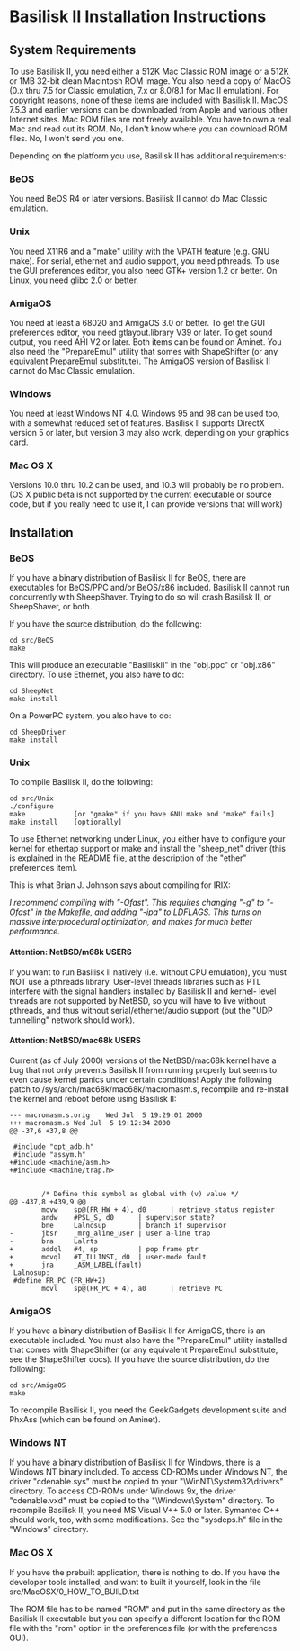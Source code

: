 # Basilisk II Installation Instructions

## System Requirements

To use Basilisk II, you need either a 512K Mac Classic ROM image or a 512K or 1MB 32-bit clean Macintosh ROM image. You also need a copy of MacOS (0.x thru 7.5 for Classic emulation, 7.x or 8.0/8.1 for Mac II emulation). For copyright reasons, none of these items are included with Basilisk II. MacOS 7.5.3 and earlier versions can be downloaded from Apple and various other Internet sites. Mac ROM files are not freely available. You have to own a real Mac and read out its ROM. No, I don't know where you can download ROM files. No, I won't send you one.

Depending on the platform you use, Basilisk II has additional requirements:

### BeOS

You need BeOS R4 or later versions. Basilisk II cannot do Mac Classic emulation.

### Unix

You need X11R6 and a "make" utility with the VPATH feature (e.g. GNU make). For serial, ethernet and audio support, you need pthreads. To use the GUI preferences editor, you also need GTK+ version 1.2 or better. On Linux, you need glibc 2.0 or better.

### AmigaOS

You need at least a 68020 and AmigaOS 3.0 or better. To get the GUI preferences editor, you need gtlayout.library V39 or later. To get sound output, you need AHI V2 or later. Both items can be found on Aminet. You also need the "PrepareEmul" utility that somes with ShapeShifter (or any equivalent PrepareEmul substitute). The AmigaOS version of Basilisk II cannot do Mac Classic emulation.

### Windows

You need at least Windows NT 4.0. Windows 95 and 98 can be used too, with a somewhat reduced set of features. Basilisk II supports DirectX version 5 or later, but version 3 may also work, depending on your graphics card.

### Mac OS X

Versions 10.0 thru 10.2 can be used, and 10.3 will probably be no problem. (OS X public beta is not supported by the current executable or source code, but if you really need to use it, I can provide versions that will work)

## Installation

### BeOS

If you have a binary distribution of Basilisk II for BeOS, there are executables for BeOS/PPC and/or BeOS/x86 included. Basilisk II cannot run concurrently with SheepShaver. Trying to do so will crash Basilisk II, or SheepShaver, or both.

If you have the source distribution, do the following:

```
cd src/BeOS
make
```

This will produce an executable "BasiliskII" in the "obj.ppc" or "obj.x86" directory. To use Ethernet, you also have to do:

```
cd SheepNet
make install
```

On a PowerPC system, you also have to do:

```
cd SheepDriver
make install
```

### Unix

To compile Basilisk II, do the following:

```
cd src/Unix
./configure
make            [or "gmake" if you have GNU make and "make" fails]
make install    [optionally]
```

To use Ethernet networking under Linux, you either have to configure your kernel for ethertap support or make and install the "sheep_net" driver (this is explained in the README file, at the description of the "ether" preferences item).

This is what Brian J. Johnson says about compiling for IRIX:

_I recommend compiling with "-Ofast". This requires changing "-g" to "-Ofast" in the Makefile, and adding "-ipa" to LDFLAGS. This turns on massive interprocedural optimization, and makes for much better performance._

#### Attention: NetBSD/m68k USERS

  If you want to run Basilisk II natively (i.e. without CPU emulation), you
  must NOT use a pthreads library. User-level threads libraries such as PTL
  interfere with the signal handlers installed by Basilisk II and kernel-
  level threads are not supported by NetBSD, so you will have to live without
  pthreads, and thus without serial/ethernet/audio support (but the "UDP
  tunnelling" network should work).

#### Attention: NetBSD/mac68k USERS

  Current (as of July 2000) versions of the NetBSD/mac68k kernel have a bug
  that not only prevents Basilisk II from running properly but seems to even
  cause kernel panics under certain conditions! Apply the following patch to
  /sys/arch/mac68k/mac68k/macromasm.s, recompile and re-install the kernel
  and reboot before using Basilisk II:

```
--- macromasm.s.orig    Wed Jul  5 19:29:01 2000
+++ macromasm.s Wed Jul  5 19:12:34 2000
@@ -37,6 +37,8 @@
 
 #include "opt_adb.h"
 #include "assym.h"
+#include <machine/asm.h>
+#include <machine/trap.h>


        /* Define this symbol as global with (v) value */
@@ -437,8 +439,9 @@
        movw    sp@(FR_HW + 4), d0      | retrieve status register
        andw    #PSL_S, d0      | supervisor state?
        bne     Lalnosup        | branch if supervisor
-       jbsr    _mrg_aline_user | user a-line trap
-       bra     Lalrts
+       addql   #4, sp          | pop frame ptr
+       movql   #T_ILLINST, d0  | user-mode fault
+       jra     _ASM_LABEL(fault)
 Lalnosup:
 #define FR_PC (FR_HW+2)
        movl    sp@(FR_PC + 4), a0      | retrieve PC
```

### AmigaOS

If you have a binary distribution of Basilisk II for AmigaOS, there is an executable included. You must also have the "PrepareEmul" utility installed that comes with ShapeShifter (or any equivalent PrepareEmul substitute, see the ShapeShifter docs). If you have the source distribution, do the following:

```
cd src/AmigaOS
make
```

To recompile Basilisk II, you need the GeekGadgets development suite and PhxAss (which can be found on Aminet).

### Windows NT

If you have a binary distribution of Basilisk II for Windows, there is a Windows NT binary included. To access CD-ROMs under Windows NT, the driver "cdenable.sys" must be copied to your "\WinNT\System32\drivers" directory. To access CD-ROMs under Windows 9x, the driver "cdenable.vxd" must be copied to the "\Windows\System" directory. To recompile Basilisk II, you need MS Visual V++ 5.0 or later. Symantec C++ should work, too, with some modifications. See the "sysdeps.h" file in the "Windows" directory.

### Mac OS X

If you have the prebuilt application, there is nothing to do. If you have the developer tools installed, and want to built it yourself, look in the file src/MacOSX/0_HOW_TO_BUILD.txt

The ROM file has to be named "ROM" and put in the same directory as the Basilisk II executable but you can specify a different location for the ROM file with the "rom" option in the preferences file (or with the preferences GUI).
